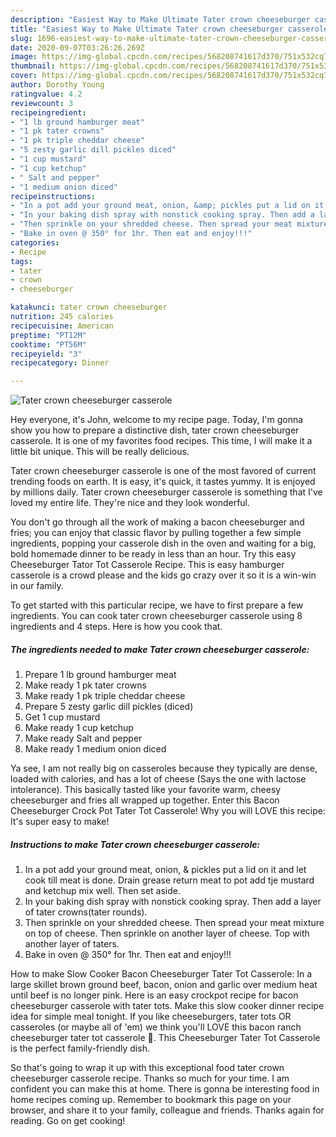 ```yaml
---
description: "Easiest Way to Make Ultimate Tater crown cheeseburger casserole"
title: "Easiest Way to Make Ultimate Tater crown cheeseburger casserole"
slug: 1696-easiest-way-to-make-ultimate-tater-crown-cheeseburger-casserole
date: 2020-09-07T03:26:26.269Z
image: https://img-global.cpcdn.com/recipes/568208741617d370/751x532cq70/tater-crown-cheeseburger-casserole-recipe-main-photo.jpg
thumbnail: https://img-global.cpcdn.com/recipes/568208741617d370/751x532cq70/tater-crown-cheeseburger-casserole-recipe-main-photo.jpg
cover: https://img-global.cpcdn.com/recipes/568208741617d370/751x532cq70/tater-crown-cheeseburger-casserole-recipe-main-photo.jpg
author: Dorothy Young
ratingvalue: 4.2
reviewcount: 3
recipeingredient:
- "1 lb ground hamburger meat"
- "1 pk tater crowns"
- "1 pk triple cheddar cheese"
- "5 zesty garlic dill pickles diced"
- "1 cup mustard"
- "1 cup ketchup"
- " Salt and pepper"
- "1 medium onion diced"
recipeinstructions:
- "In a pot add your ground meat, onion, &amp; pickles put a lid on it and let cook till meat is done. Drain grease return meat to pot add tje mustard and ketchup mix well. Then set aside."
- "In your baking dish spray with nonstick cooking spray. Then add a layer of tater crowns(tater rounds)."
- "Then sprinkle on your shredded cheese. Then spread your meat mixture on top of cheese. Then sprinkle on another layer of cheese. Top with another layer of taters."
- "Bake in oven @ 350° for 1hr. Then eat and enjoy!!!"
categories:
- Recipe
tags:
- tater
- crown
- cheeseburger

katakunci: tater crown cheeseburger 
nutrition: 245 calories
recipecuisine: American
preptime: "PT12M"
cooktime: "PT56M"
recipeyield: "3"
recipecategory: Dinner

---
```



![Tater crown cheeseburger casserole](https://img-global.cpcdn.com/recipes/568208741617d370/751x532cq70/tater-crown-cheeseburger-casserole-recipe-main-photo.jpg)

Hey everyone, it's John, welcome to my recipe page. Today, I'm gonna show you how to prepare a distinctive dish, tater crown cheeseburger casserole. It is one of my favorites food recipes. This time, I will make it a little bit unique. This will be really delicious.

Tater crown cheeseburger casserole is one of the most favored of current trending foods on earth. It is easy, it's quick, it tastes yummy. It is enjoyed by millions daily. Tater crown cheeseburger casserole is something that I've loved my entire life. They're nice and they look wonderful.

You don&#39;t go through all the work of making a bacon cheeseburger and fries; you can enjoy that classic flavor by pulling together a few simple ingredients, popping your casserole dish in the oven and waiting for a big, bold homemade dinner to be ready in less than an hour. Try this easy Cheeseburger Tator Tot Casserole Recipe. This is easy hamburger casserole is a crowd please and the kids go crazy over it so it is a win-win in our family.


To get started with this particular recipe, we have to first prepare a few ingredients. You can cook tater crown cheeseburger casserole using 8 ingredients and 4 steps. Here is how you cook that.

<!--inarticleads1-->

##### The ingredients needed to make Tater crown cheeseburger casserole:

1. Prepare 1 lb ground hamburger meat
1. Make ready 1 pk tater crowns
1. Make ready 1 pk triple cheddar cheese
1. Prepare 5 zesty garlic dill pickles (diced)
1. Get 1 cup mustard
1. Make ready 1 cup ketchup
1. Make ready  Salt and pepper
1. Make ready 1 medium onion diced


Ya see, I am not really big on casseroles because they typically are dense, loaded with calories, and has a lot of cheese (Says the one with lactose intolerance). This basically tasted like your favorite warm, cheesy cheeseburger and fries all wrapped up together. Enter this Bacon Cheeseburger Crock Pot Tater Tot Casserole! Why you will LOVE this recipe: It&#39;s super easy to make! 

<!--inarticleads2-->

##### Instructions to make Tater crown cheeseburger casserole:

1. In a pot add your ground meat, onion, &amp; pickles put a lid on it and let cook till meat is done. Drain grease return meat to pot add tje mustard and ketchup mix well. Then set aside.
1. In your baking dish spray with nonstick cooking spray. Then add a layer of tater crowns(tater rounds).
1. Then sprinkle on your shredded cheese. Then spread your meat mixture on top of cheese. Then sprinkle on another layer of cheese. Top with another layer of taters.
1. Bake in oven @ 350° for 1hr. Then eat and enjoy!!!


How to make Slow Cooker Bacon Cheeseburger Tater Tot Casserole: In a large skillet brown ground beef, bacon, onion and garlic over medium heat until beef is no longer pink. Here is an easy crockpot recipe for bacon cheeseburger casserole with tater tots. Make this slow cooker dinner recipe idea for simple meal tonight. If you like cheeseburgers, tater tots OR casseroles (or maybe all of &#39;em) we think you&#39;ll LOVE this bacon ranch cheeseburger tater tot casserole 🙂. This Cheeseburger Tater Tot Casserole is the perfect family-friendly dish. 

So that's going to wrap it up with this exceptional food tater crown cheeseburger casserole recipe. Thanks so much for your time. I am confident you can make this at home. There is gonna be interesting food in home recipes coming up. Remember to bookmark this page on your browser, and share it to your family, colleague and friends. Thanks again for reading. Go on get cooking!
